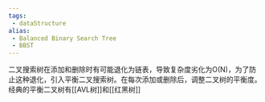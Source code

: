 ```yaml
---
tags:
 - dataStructure 
alias:
 - Balanced Binary Search Tree
 - BBST
---
```

二叉搜索树在添加和删除时有可能退化为链表，导致复杂度劣化为O(N)，为了防止这种退化，引入平衡二叉搜索树。在每次添加或删除后，调整二叉树的平衡度。
经典的平衡二叉树有[[AVL树]]和[[红黑树]]


